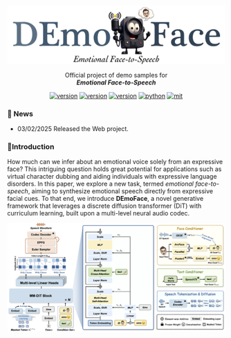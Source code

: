 <div align="center">
    <p>
    <img src="./src/title.png" alt="DepMamba Logo" style="weight: 200px;">
    </p>
     <p>
    Official project of demo samples for <br>
    <b><em>Emotional Face-to-Speech</em></b>
    </p>
     <a href="https://arxiv.org/abs/2409.15936"><img src="https://img.shields.io/badge/arXiv-2409.15936-b31b1b.svg" alt="version"></a>    
    <a href="https://github.com/Jiaxin-Ye/DepMamba"><img src="https://img.shields.io/badge/Platform-linux-lightgrey" alt="version"></a>
    <a href="https://github.com/Jiaxin-Ye/DepMamba"><img src="https://img.shields.io/badge/Python-3.8+-orange" alt="version"></a>
    <a href="https://github.com/Jiaxin-Ye/DepMamba"><img src="https://img.shields.io/badge/PyTorch-2.0+-brightgreen" alt="python"></a>
    <a href="https://github.com/Jiaxin-Ye/DepMamba"><img src="https://img.shields.io/badge/License-MIT-red.svg" alt="mit"></a>
</div>


### 📰 News
* 03/02/2025 Released the Web project.
  

### 📕Introduction

How much can we infer about an emotional voice solely from an expressive face? This intriguing question holds great potential for applications such as virtual character dubbing and aiding individuals with expressive language disorders. In this paper, we explore a new task, termed *emotional face-to-speech*, aiming to synthesize emotional speech directly from expressive facial cues.  To that end, we introduce **DEmoFace**, a novel generative framework that leverages a discrete diffusion transformer (DiT) with curriculum learning, built upon a multi-level neural audio codec. 


<div align="center">
    <p>
    <img src="./src/main.png" alt="DepMamba pipeline" style="weight: 350px;">
    </p>
</div>

